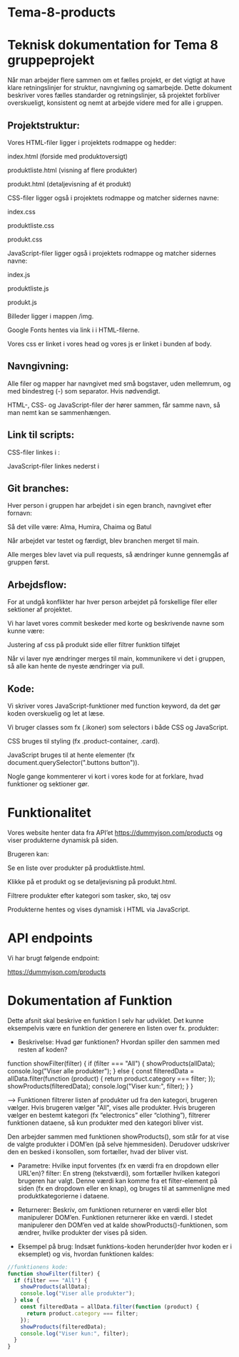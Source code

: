 # Tema-8-products

# Teknisk dokumentation for Tema 8 gruppeprojekt

Når man arbejder flere sammen om et fælles projekt, er det vigtigt at have klare retningslinjer for struktur, navngivning og samarbejde. Dette dokument beskriver vores fælles standarder og retningslinjer, så projektet forbliver overskueligt, konsistent og nemt at arbejde videre med for alle i gruppen.

## Projektstruktur:

Vores HTML-filer ligger i projektets rodmappe og hedder:

index.html (forside med produktoversigt)

produktliste.html (visning af flere produkter)

produkt.html (detaljevisning af ét produkt)

CSS-filer ligger også i projektets rodmappe og matcher sidernes navne:

index.css

produktliste.css

produkt.css

JavaScript-filer ligger også i projektets rodmappe og matcher sidernes navne:

index.js

produktliste.js

produkt.js

Billeder ligger i mappen /img.

Google Fonts hentes via link i <head> i HTML-filerne.

Vores css er linket i vores head og vores js er linket i bunden af body.

## Navngivning:

Alle filer og mapper har navngivet med små bogstaver, uden mellemrum, og med bindestreg (-) som separator. Hvis nødvendigt.

HTML-, CSS- og JavaScript-filer der hører sammen, får samme navn, så man nemt kan se sammenhængen.

## Link til scripts:

CSS-filer linkes i <head>:

<link rel="stylesheet" href="css/produktliste.css">

JavaScript-filer linkes nederst i <body>

<script src="js/produktliste.js"></script>

## Git branches:

Hver person i gruppen har arbejdet i sin egen branch, navngivet efter fornavn:

Så det ville være: Alma, Humira, Chaima og Batul

Når arbejdet var testet og færdigt, blev branchen merget til main.

Alle merges blev lavet via pull requests, så ændringer kunne gennemgås af gruppen først.

## Arbejdsflow:

For at undgå konflikter har hver person arbejdet på forskellige filer eller sektioner af projektet.

Vi har lavet vores commit beskeder med korte og beskrivende navne som kunne være:

Justering af css på produkt side eller filtrer funktion tilføjet

Når vi laver nye ændringer merges til main, kommunikere vi det i gruppen, så alle kan hente de nyeste ændringer via pull.

## Kode:

Vi skriver vores JavaScript-funktioner med function keyword, da det gør koden overskuelig og let at læse.

Vi bruger classes som fx (.ikoner) som selectors i både CSS og JavaScript.

CSS bruges til styling (fx .product-container, .card).

JavaScript bruges til at hente elementer (fx document.querySelector(".buttons button")).

Nogle gange kommenterer vi kort i vores kode for at forklare, hvad funktioner og sektioner gør.

# Funktionalitet

Vores website henter data fra API’et https://dummyjson.com/products
og viser produkterne dynamisk på siden.

Brugeren kan:

Se en liste over produkter på produktliste.html.

Klikke på et produkt og se detaljevisning på produkt.html.

Filtrere produkter efter kategori som tasker, sko, tøj osv

Produkterne hentes og vises dynamisk i HTML via JavaScript.

# API endpoints

Vi har brugt følgende endpoint:

https://dummyjson.com/products

# Dokumentation af Funktion

Dette afsnit skal beskrive en funktion I selv har udviklet. Det kunne eksempelvis være en funktion der generere en listen over fx. produkter:

- Beskrivelse: Hvad gør funktionen? Hvordan spiller den sammen med resten af koden?

function showFilter(filter) {
if (filter === "All") {
showProducts(allData);
console.log("Viser alle produkter");
} else {
const filteredData = allData.filter(function (product) {
return product.category === filter;
});
showProducts(filteredData);
console.log("Viser kun:", filter);
}
}

--> Funktionen filtrerer listen af produkter ud fra den kategori, brugeren vælger.
Hvis brugeren vælger "All", vises alle produkter.
Hvis brugeren vælger en bestemt kategori (fx “electronics” eller “clothing”), filtrerer funktionen dataene, så kun produkter med den kategori bliver vist.

Den arbejder sammen med funktionen showProducts(), som står for at vise de valgte produkter i DOM’en (på selve hjemmesiden).
Derudover udskriver den en besked i konsollen, som fortæller, hvad der bliver vist.

- Parametre: Hvilke input forventes (fx en værdi fra en dropdown eller URL'en)?
  filter: En streng (tekstværdi), som fortæller hvilken kategori brugeren har valgt.
  Denne værdi kan komme fra et filter-element på siden (fx en dropdown eller en knap), og bruges til at sammenligne med produktkategorierne i dataene.

- Returnerer: Beskriv, om funktionen returnerer en værdi eller blot manipulerer DOM’en.
  Funktionen returnerer ikke en værdi.
  I stedet manipulerer den DOM’en ved at kalde showProducts()-funktionen, som ændrer, hvilke produkter der vises på siden.

- Eksempel på brug: Indsæt funktions-koden herunder(der hvor koden er i eksemplet) og vis, hvordan funktionen kaldes:

```javascript
//funktionens kode:
function showFilter(filter) {
  if (filter === "All") {
    showProducts(allData);
    console.log("Viser alle produkter");
  } else {
    const filteredData = allData.filter(function (product) {
      return product.category === filter;
    });
    showProducts(filteredData);
    console.log("Viser kun:", filter);
  }
}
```
